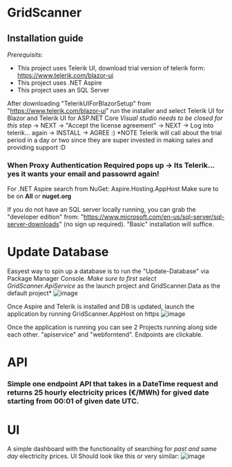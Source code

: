 # GridScanner

## Installation guide
*Prerequisits:*
* This project uses Telerik UI, download trial version of telerik form: https://www.telerik.com/blazor-ui
* This project uses .NET Aspire
* This project uses an SQL Server

After downloading "TelerikUIForBlazorSetup" from "https://www.telerik.com/blazor-ui" run the installer and select Telerik UI for Blazor and Telerik UI for ASP.NET Core *Visual studio needs to be closed for this step* -> NEXT -> "Accept the license agreement" -> NEXT -> Log into telerik... again -> INSTALL -> AGREE :)
*NOTE Telerik will call about the trial period in a day or two since they are super invested in making sales and providing support :D

### When Proxy Authentication Required pops up -> Its Telerik... yes it wants your email and passowrd again!

For .NET Aspire search from NuGet: Aspire.Hosting.AppHost Make sure to be on __All__ or __nuget.org__

If you do not have an SQL server locally running, you can grab the "developer edition" from: "https://www.microsoft.com/en-us/sql-server/sql-server-downloads" (no sign up required).
"Basic" installation will suffice.

# Update Database
Easyest way to spin up a database is to run the "Update-Database" via Package Manager Console. *Make sure to first select GridScanner.ApiService* as the launch project and GridScanner.Data as the default project*
![image](https://github.com/user-attachments/assets/61b2813c-6785-412d-98bd-b47463084d40)


Once Aspire and Telerik is installed and DB is updated, launch the application by running GridScanner.AppHost on https
![image](https://github.com/user-attachments/assets/90a17b10-e535-4dca-83e0-a0806b16ef05)

Once the application is running you can see 2 Projects running along side each other. "apiservice" and "webforntend". Endpoints are clickable.

# API
### Simple one endpoint API that takes in a DateTime request and returns 25 hourly electricity prices (€/MWh) for gived date starting from 00:01 of given date UTC.

# UI
A simple dashboard with the functionality of searching for *past and same day* electricity prices.
UI Should look like this or very similar: ![image](https://github.com/user-attachments/assets/b9d24196-94fe-4bf6-93b3-6e3534ba4bbe)
